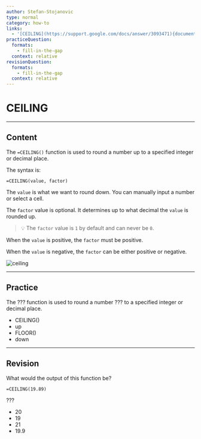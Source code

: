 ```yaml
---
author: Stefan-Stojanovic
type: normal
category: how-to
links:
  - '[CEILING](https://support.google.com/docs/answer/3093471){documentation}'
practiceQuestion:
  formats:
    - fill-in-the-gap
  context: relative
revisionQuestion:
  formats:
    - fill-in-the-gap
  context: relative
---
```


# CEILING


---

## Content

The `=CEILING()` function is used to round a number up to a specified integer or decimal place.

The syntax is:

```plain-tex
=CEILING(value, factor)
```

The `value` is what we want to round down. You can manually input a number or select a cell.

The `factor` value is optional. It determines up to what decimal the `value` is rounded up. 

> 💡 The `factor` value is `1` by default and can never be `0`.

When the `value` is positive, the `factor` must be positive. 

When the `value` is negative, the `factor` can be either positive or negative.

![ceiling](https://img.enkipro.com/3ad58926a0e4b72d6897e9fa009f6345.png)


---

## Practice

The ??? function is used to round a number ??? to a specified integer or decimal place.

- CEILING()
- up
- FLOOR()
- down


---

## Revision

What would the output of this function be?

```plain-text
=CEILING(19.89)
```

???

- 20
- 19
- 21
- 19.9

